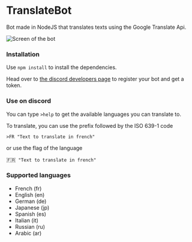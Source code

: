 # TranslateBot

Bot made in NodeJS that translates texts using the Google Translate Api.

![Screen of the bot](https://media.discordapp.net/attachments/374301369273679873/438426370708865044/TranslateBotScreen.PNG)

### Installation
Use `npm install` to install the dependencies.

Head over to [the discord developers page](https://discordapp.com/developers/applications/me) to register your bot and get a token.

### Use on discord
You can type `>help` to get the available languages you can translate to.

To translate, you can use the prefix followed by the ISO 639-1 code

```>FR "Text to translate in french"```

or use the flag of the language

:fr:` "Text to translate in french"`

### Supported languages
* French (fr)
* English (en)
* German (de)
* Japanese (jp)
* Spanish (es)
* Italian (it)
* Russian (ru)
* Arabic (ar)
